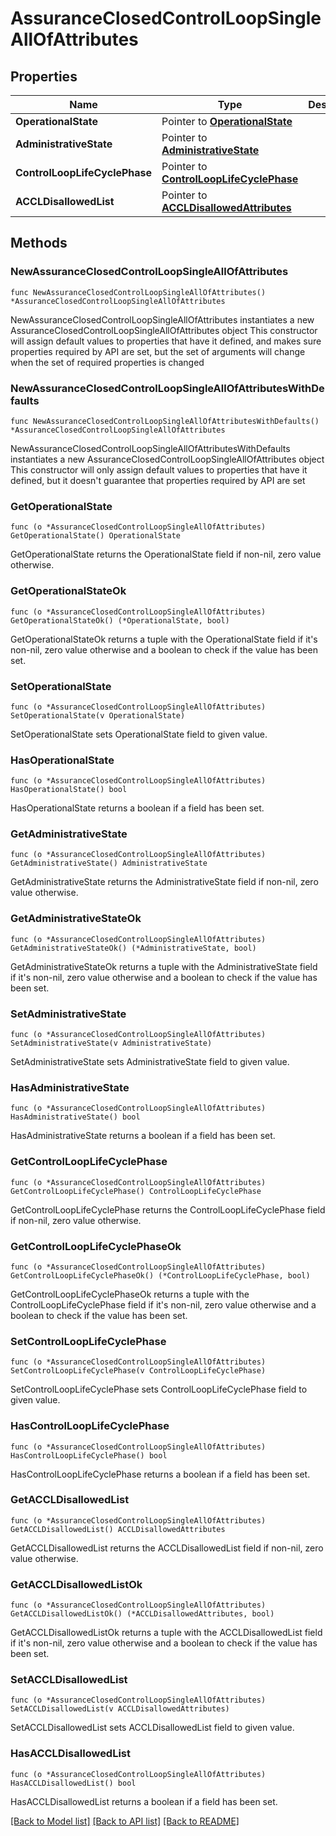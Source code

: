 # AssuranceClosedControlLoopSingleAllOfAttributes

## Properties

Name | Type | Description | Notes
------------ | ------------- | ------------- | -------------
**OperationalState** | Pointer to [**OperationalState**](OperationalState.md) |  | [optional] 
**AdministrativeState** | Pointer to [**AdministrativeState**](AdministrativeState.md) |  | [optional] 
**ControlLoopLifeCyclePhase** | Pointer to [**ControlLoopLifeCyclePhase**](ControlLoopLifeCyclePhase.md) |  | [optional] 
**ACCLDisallowedList** | Pointer to [**ACCLDisallowedAttributes**](ACCLDisallowedAttributes.md) |  | [optional] 

## Methods

### NewAssuranceClosedControlLoopSingleAllOfAttributes

`func NewAssuranceClosedControlLoopSingleAllOfAttributes() *AssuranceClosedControlLoopSingleAllOfAttributes`

NewAssuranceClosedControlLoopSingleAllOfAttributes instantiates a new AssuranceClosedControlLoopSingleAllOfAttributes object
This constructor will assign default values to properties that have it defined,
and makes sure properties required by API are set, but the set of arguments
will change when the set of required properties is changed

### NewAssuranceClosedControlLoopSingleAllOfAttributesWithDefaults

`func NewAssuranceClosedControlLoopSingleAllOfAttributesWithDefaults() *AssuranceClosedControlLoopSingleAllOfAttributes`

NewAssuranceClosedControlLoopSingleAllOfAttributesWithDefaults instantiates a new AssuranceClosedControlLoopSingleAllOfAttributes object
This constructor will only assign default values to properties that have it defined,
but it doesn't guarantee that properties required by API are set

### GetOperationalState

`func (o *AssuranceClosedControlLoopSingleAllOfAttributes) GetOperationalState() OperationalState`

GetOperationalState returns the OperationalState field if non-nil, zero value otherwise.

### GetOperationalStateOk

`func (o *AssuranceClosedControlLoopSingleAllOfAttributes) GetOperationalStateOk() (*OperationalState, bool)`

GetOperationalStateOk returns a tuple with the OperationalState field if it's non-nil, zero value otherwise
and a boolean to check if the value has been set.

### SetOperationalState

`func (o *AssuranceClosedControlLoopSingleAllOfAttributes) SetOperationalState(v OperationalState)`

SetOperationalState sets OperationalState field to given value.

### HasOperationalState

`func (o *AssuranceClosedControlLoopSingleAllOfAttributes) HasOperationalState() bool`

HasOperationalState returns a boolean if a field has been set.

### GetAdministrativeState

`func (o *AssuranceClosedControlLoopSingleAllOfAttributes) GetAdministrativeState() AdministrativeState`

GetAdministrativeState returns the AdministrativeState field if non-nil, zero value otherwise.

### GetAdministrativeStateOk

`func (o *AssuranceClosedControlLoopSingleAllOfAttributes) GetAdministrativeStateOk() (*AdministrativeState, bool)`

GetAdministrativeStateOk returns a tuple with the AdministrativeState field if it's non-nil, zero value otherwise
and a boolean to check if the value has been set.

### SetAdministrativeState

`func (o *AssuranceClosedControlLoopSingleAllOfAttributes) SetAdministrativeState(v AdministrativeState)`

SetAdministrativeState sets AdministrativeState field to given value.

### HasAdministrativeState

`func (o *AssuranceClosedControlLoopSingleAllOfAttributes) HasAdministrativeState() bool`

HasAdministrativeState returns a boolean if a field has been set.

### GetControlLoopLifeCyclePhase

`func (o *AssuranceClosedControlLoopSingleAllOfAttributes) GetControlLoopLifeCyclePhase() ControlLoopLifeCyclePhase`

GetControlLoopLifeCyclePhase returns the ControlLoopLifeCyclePhase field if non-nil, zero value otherwise.

### GetControlLoopLifeCyclePhaseOk

`func (o *AssuranceClosedControlLoopSingleAllOfAttributes) GetControlLoopLifeCyclePhaseOk() (*ControlLoopLifeCyclePhase, bool)`

GetControlLoopLifeCyclePhaseOk returns a tuple with the ControlLoopLifeCyclePhase field if it's non-nil, zero value otherwise
and a boolean to check if the value has been set.

### SetControlLoopLifeCyclePhase

`func (o *AssuranceClosedControlLoopSingleAllOfAttributes) SetControlLoopLifeCyclePhase(v ControlLoopLifeCyclePhase)`

SetControlLoopLifeCyclePhase sets ControlLoopLifeCyclePhase field to given value.

### HasControlLoopLifeCyclePhase

`func (o *AssuranceClosedControlLoopSingleAllOfAttributes) HasControlLoopLifeCyclePhase() bool`

HasControlLoopLifeCyclePhase returns a boolean if a field has been set.

### GetACCLDisallowedList

`func (o *AssuranceClosedControlLoopSingleAllOfAttributes) GetACCLDisallowedList() ACCLDisallowedAttributes`

GetACCLDisallowedList returns the ACCLDisallowedList field if non-nil, zero value otherwise.

### GetACCLDisallowedListOk

`func (o *AssuranceClosedControlLoopSingleAllOfAttributes) GetACCLDisallowedListOk() (*ACCLDisallowedAttributes, bool)`

GetACCLDisallowedListOk returns a tuple with the ACCLDisallowedList field if it's non-nil, zero value otherwise
and a boolean to check if the value has been set.

### SetACCLDisallowedList

`func (o *AssuranceClosedControlLoopSingleAllOfAttributes) SetACCLDisallowedList(v ACCLDisallowedAttributes)`

SetACCLDisallowedList sets ACCLDisallowedList field to given value.

### HasACCLDisallowedList

`func (o *AssuranceClosedControlLoopSingleAllOfAttributes) HasACCLDisallowedList() bool`

HasACCLDisallowedList returns a boolean if a field has been set.


[[Back to Model list]](../README.md#documentation-for-models) [[Back to API list]](../README.md#documentation-for-api-endpoints) [[Back to README]](../README.md)


